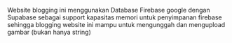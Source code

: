 Website blogging ini menggunakan Database Firebase google dengan Supabase sebagai support kapasitas memori untuk penyimpanan firebase sehingga blogging website ini mampu untuk 
mengunggah dan mengupload gambar (bukan hanya string)


